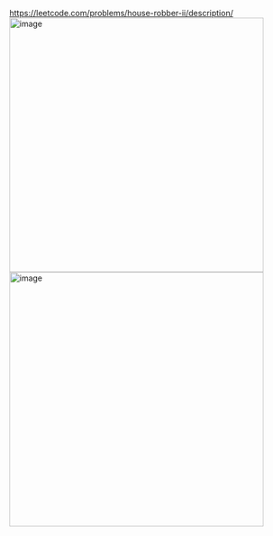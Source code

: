 https://leetcode.com/problems/house-robber-ii/description/
<img width="451" alt="image" src="https://user-images.githubusercontent.com/92165807/210117489-35c55698-a628-425d-9e86-1c2ce8ede587.png">
<img width="451" alt="image" src="https://user-images.githubusercontent.com/92165807/210117428-747926c6-a194-42ac-89a1-35e85edd2844.png">

